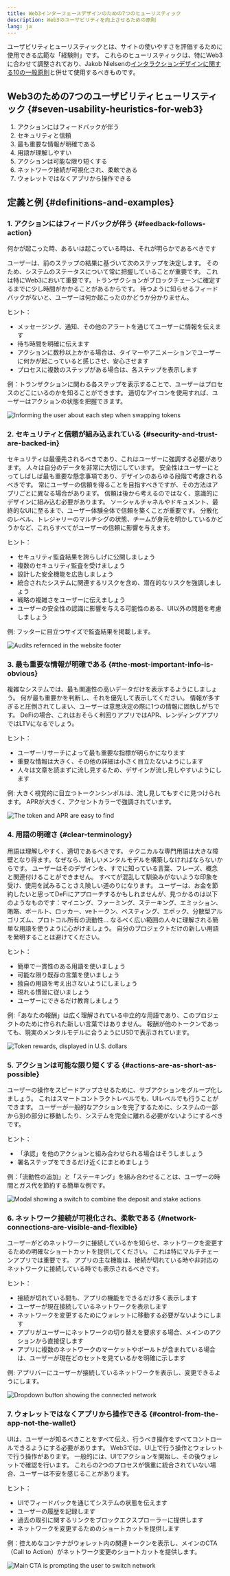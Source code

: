 ```yaml
---
title: Web3インターフェースデザインのための7つのヒューリスティック
description: Web3のユーザビリティを向上させるための原則
lang: ja
---
```


ユーザビリティヒューリスティックとは、サイトの使いやすさを評価するために使用できる広範な「経験則」です。
これらのヒューリスティックは、特にWeb3に合わせて調整されており、Jakob Nielsenの[インタラクションデザインに関する10の一般原則](https://www.nngroup.com/articles/ten-usability-heuristics/)と併せて使用するべきものです。

## Web3のための7つのユーザビリティヒューリスティック {#seven-usability-heuristics-for-web3}

1. アクションにはフィードバックが伴う
2. セキュリティと信頼
3. 最も重要な情報が明確である
4. 用語が理解しやすい
5. アクションは可能な限り短くする
6. ネットワーク接続が可視化され、柔軟である
7. ウォレットではなくアプリから操作できる

## 定義と例 {#definitions-and-examples}

### 1. アクションにはフィードバックが伴う {#feedback-follows-action}

何かが起こった時、あるいは起こっている時は、それが明らかであるべきです

ユーザーは、前のステップの結果に基づいて次のステップを決定します。 そのため、システムのステータスについて常に把握していることが重要です。 これは特にWeb3において重要です。トランザクションがブロックチェーンに確定するまでに少し時間がかかることがあるからです。 待つように知らせるフィードバックがないと、ユーザーは何か起こったのかどうか分かりません。

ヒント：

- メッセージング、通知、その他のアラートを通じてユーザーに情報を伝えます
- 待ち時間を明確に伝えます
- アクションに数秒以上かかる場合は、タイマーやアニメーションでユーザーに何かが起こっていると感じさせ、安心させます
- プロセスに複数のステップがある場合は、各ステップを表示します

例：トランザクションに関わる各ステップを表示することで、ユーザーはプロセスのどこにいるのかを知ることができます。 適切なアイコンを使用すれば、ユーザーはアクションの状態を把握できます。

![Informing the user about each step when swapping tokens](./Image1.png)

### 2. セキュリティと信頼が組み込まれている {#security-and-trust-are-backed-in}

セキュリティは最優先されるべきであり、これはユーザーに強調する必要があります。
人々は自分のデータを非常に大切にしています。 安全性はユーザーにとってしばしば最も重要な懸念事項であり、デザインのあらゆる段階で考慮されるべきです。 常にユーザーの信頼を得ることを目指すべきですが、その方法はアプリごとに異なる場合があります。 信頼は後から考えるのではなく、意識的にデザインに組み込む必要があります。 ソーシャルチャネルやドキュメント、最終的なUIに至るまで、ユーザー体験全体で信頼を築くことが重要です。 分散化のレベル、トレジャリーのマルチシグの状態、チームが身元を明かしているかどうかなど、これらすべてがユーザーの信頼に影響を与えます。

ヒント：

- セキュリティ監査結果を誇らしげに公開しましょう
- 複数のセキュリティ監査を受けましょう
- 設計した安全機能を広告しましょう
- 統合されたシステムに関連するリスクを含め、潜在的なリスクを強調しましょう
- 戦略の複雑さをユーザーに伝えましょう
- ユーザーの安全性の認識に影響を与える可能性のある、UI以外の問題を考慮しましょう

例: フッターに目立つサイズで監査結果を掲載します。

![Audits refernced in the website footer](./Image2.png)

### 3. 最も重要な情報が明確である {#the-most-important-info-is-obvious}

複雑なシステムでは、最も関連性の高いデータだけを表示するようにしましょう。 何が最も重要かを判断し、それを優先して表示してください。
情報が多すぎると圧倒されてしまい、ユーザーは意思決定の際に1つの情報に固執しがちです。 DeFiの場合、これはおそらく利回りアプリではAPR、レンディングアプリではLTVになるでしょう。

ヒント：

- ユーザーリサーチによって最も重要な指標が明らかになります
- 重要な情報は大きく、その他の詳細は小さく目立たないようにします
- 人々は文章を読まずに流し見するため、デザインが流し見しやすいようにします

例: 大きく視覚的に目立つトークンシンボルは、流し見してもすぐに見つけられます。 APRが大きく、アクセントカラーで強調されています。

![The token and APR are easy to find](./Image3.png)

### 4. 用語の明確さ {#clear-terminology}

用語は理解しやすく、適切であるべきです。
テクニカルな専門用語は大きな障壁となり得ます。なぜなら、新しいメンタルモデルを構築しなければならないからです。 ユーザーはそのデザインを、すでに知っている言葉、フレーズ、概念と関連付けることができません。 すべてが混乱して馴染みがないような印象を受け、使用を試みることさえ険しい道のりになります。 ユーザーは、お金を節約したいと思ってDeFiにアプローチするかもしれませんが、見つかるのは以下のようなものです：マイニング、ファーミング、ステーキング、エミッション、賄賂、ボールト、ロッカー、veトークン、ベスティング、エポック、分散型アルゴリズム、プロトコル所有の流動性...
なるべく広い範囲の人々に理解される簡単な用語を使うように心がけましょう。 自分のプロジェクトだけの新しい用語を発明することは避けてください。

ヒント：

- 簡単で一貫性のある用語を使いましょう
- 可能な限り既存の言葉を使いましょう
- 独自の用語を考え出さないようにしましょう
- 現れる慣習に従いましょう
- ユーザーにできるだけ教育しましょう

例:「あなたの報酬」は広く理解されている中立的な用語であり、このプロジェクトのために作られた新しい言葉ではありません。 報酬が他のトークンであっても、現実のメンタルモデルに合うようにUSDで表示されています。

![Token rewards, displayed in U.S. dollars](./Image4.png)

### 5. アクションは可能な限り短くする {#actions-are-as-short-as-possible}

ユーザーの操作をスピードアップさせるために、サブアクションをグループ化しましょう。
これはスマートコントラクトレベルでも、UIレベルでも行うことができます。 ユーザーが一般的なアクションを完了するために、システムの一部から別の部分に移動したり、システムを完全に離れる必要がないようにするべきです。

ヒント：

- 「承認」を他のアクションと組み合わせられる場合はそうしましょう
- 署名ステップをできるだけ近くにまとめましょう

例：「流動性の追加」と「ステーキング」を組み合わせることは、ユーザーの時間とガス代を節約する簡単な例です。

![Modal showing a switch to combine the deposit and stake actions](./Image5.png)

### 6. ネットワーク接続が可視化され、柔軟である {#network-connections-are-visible-and-flexible}

ユーザーがどのネットワークに接続しているかを知らせ、ネットワークを変更するための明確なショートカットを提供してください。
これは特にマルチチェーンアプリでは重要です。 アプリの主な機能は、接続が切れている時や非対応のネットワークに接続している時でも表示されるべきです。

ヒント：

- 接続が切れている間も、アプリの機能をできるだけ多く表示します
- ユーザーが現在接続しているネットワークを表示します
- ネットワークを変更するためにウォレットに移動する必要がないようにします
- アプリがユーザーにネットワークの切り替えを要求する場合、メインのアクションから直接促します
- アプリに複数のネットワークのマーケットやボールトが含まれている場合は、ユーザーが現在どのセットを見ているかを明確に示します

例: アプリバーにユーザーが接続しているネットワークを表示し、変更できるようにします。

![Dropdown button showing the connected network](./Image6.png)

### 7. ウォレットではなくアプリから操作できる {#control-from-the-app-not-the-wallet}

UIは、ユーザーが知るべきことをすべて伝え、行うべき操作をすべてコントロールできるようにする必要があります。
Web3では、UI上で行う操作とウォレットで行う操作があります。 一般的には、UIでアクションを開始し、その後ウォレットで確認を行います。 これらの2つのプロセスが慎重に統合されていない場合、ユーザーは不安を感じることがあります。

ヒント：

- UIでフィードバックを通じてシステムの状態を伝えます
- ユーザーの履歴を記録します
- 過去の取引に関するリンクをブロックエクスプローラーに提供します
- ネットワークを変更するためのショートカットを提供します

例：控えめなコンテナがウォレット内の関連トークンを表示し、メインのCTA （Call to Action）がネットワーク変更のショートカットを提供します。

![Main CTA is prompting the user to switch network](./Image7.png)
